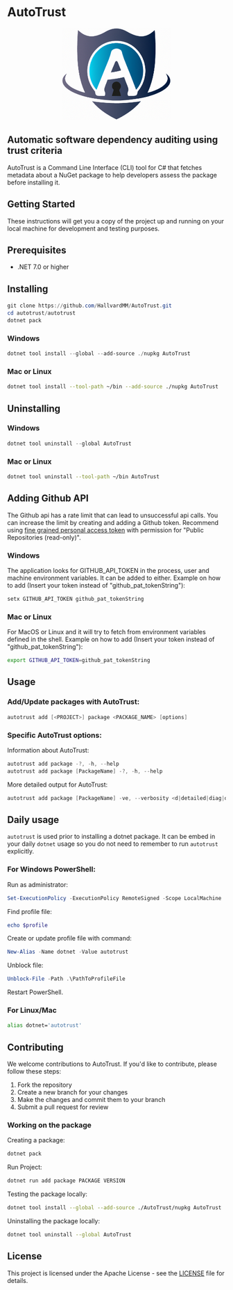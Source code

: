# AutoTrust

<p align="center">
  <img src="./Images/AutoTrust.png" alt="Auto Trust" width="250px"/>
</p>

## **Auto**matic software dependency auditing using **trust** criteria

AutoTrust is a Command Line Interface (CLI) tool for C# that fetches metadata about a NuGet package to help developers assess the package before installing it.

## Getting Started

These instructions will get you a copy of the project up and running on your local machine for development and testing purposes.

## Prerequisites

- .NET 7.0 or higher

## Installing

```PowerShell
git clone https://github.com/HallvardMM/AutoTrust.git
cd autotrust/autotrust
dotnet pack
```

### Windows

```PowerShell
dotnet tool install --global --add-source ./nupkg AutoTrust
```

### Mac or Linux

```Bash
dotnet tool install --tool-path ~/bin --add-source ./nupkg AutoTrust
```

## Uninstalling

### Windows

```PowerShell
dotnet tool uninstall --global AutoTrust
```

### Mac or Linux

```Bash
dotnet tool uninstall --tool-path ~/bin AutoTrust
```

## Adding Github API

The Github api has a rate limit that can lead to unsuccessful api calls.
You can increase the limit by creating and adding a Github token.
Recommend using [fine grained personal access token](https://docs.github.com/en/authentication/keeping-your-account-and-data-secure/creating-a-personal-access-token#creating-a-fine-grained-personal-access-token) with permission for "Public Repositories (read-only)".

### Windows

The application looks for GITHUB_API_TOKEN in the process, user and machine environment variables.
It can be added to either.
Example on how to add (Insert your token instead of "github_pat_tokenString"):

```PowerShell
setx GITHUB_API_TOKEN github_pat_tokenString
```

### Mac or Linux

For MacOS or Linux and it will try to fetch from environment variables defined in the shell.
Example on how to add (Insert your token instead of "github_pat_tokenString"):

```bash
export GITHUB_API_TOKEN=github_pat_tokenString
```

## Usage

### Add/Update packages with AutoTrust:

```PowerShell
autotrust add [<PROJECT>] package <PACKAGE_NAME> [options]
```

### Specific AutoTrust options:

Information about AutoTrust:

```PowerShell
autotrust add package -?, -h, --help
autotrust add package [PackageName] -?, -h, --help
```

More detailed output for AutoTrust:

```PowerShell
autotrust add package [PackageName] -ve, --verbosity <d|detailed|diag|diagnostic|n|normal|>
```

## Daily usage

`autotrust` is used prior to installing a dotnet package. It can be embed in your daily `dotnet` usage so you do not need to remember to run `autotrust` explicitly.

### For Windows PowerShell:

Run as administrator:

```PowerShell
Set-ExecutionPolicy -ExecutionPolicy RemoteSigned -Scope LocalMachine
```

Find profile file:

```PowerShell
echo $profile
```

Create or update profile file with command:

```PowerShell
New-Alias -Name dotnet -Value autotrust
```

Unblock file:

```PowerShell
Unblock-File -Path .\PathToProfileFile
```

Restart PowerShell.

### For Linux/Mac

```bash
alias dotnet='autotrust'
```

## Contributing

We welcome contributions to AutoTrust. If you'd like to contribute, please follow these steps:

1. Fork the repository
2. Create a new branch for your changes
3. Make the changes and commit them to your branch
4. Submit a pull request for review

### Working on the package

Creating a package:

```bash
dotnet pack
```

Run Project:

```bash
dotnet run add package PACKAGE VERSION
```

Testing the package locally:

```bash
dotnet tool install --global --add-source ./AutoTrust/nupkg AutoTrust
```

Uninstalling the package locally:

```bash
dotnet tool uninstall --global AutoTrust
```

## License

This project is licensed under the Apache License - see the [LICENSE](LICENSE) file for details.

<!-- ## API Flow

The flow of where the data is fetch is shown below.

![api flow](./Images/Api_flow.drawio.svg) -->
